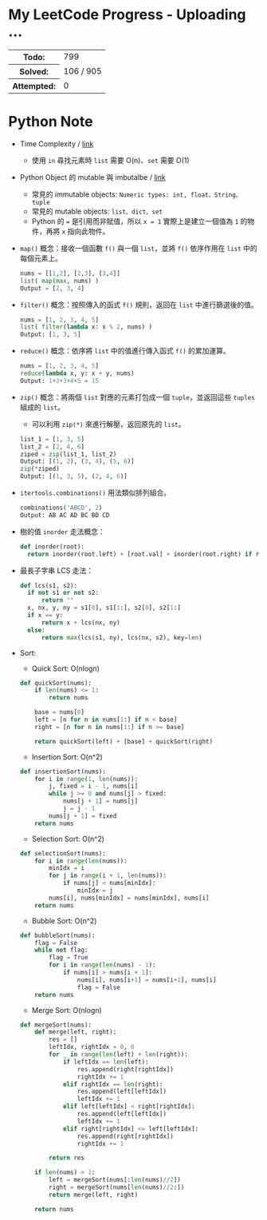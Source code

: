 # My LeetCode Progress - Uploading ... 
<table>
  <tr>
    <th>Todo:</th>
    <td>799</td>
  </tr>
  <tr>
    <th>Solved:</th>
    <td>106 / 905</td>
  </tr>
  <tr>
    <th>Attempted:</th>
    <td>0</td>
  </tr>
</table>

# Python Note

- Time Complexity / [link](https://wiki.python.org/moin/TimeComplexity)
  - 使用 `in` 尋找元素時 `list` 需要 O(n)、`set` 需要 O(1)
  
- Python Object 的 mutable 與 imbutalbe / [link](http://wsfdl.com/python/2013/08/14/%E7%90%86%E8%A7%A3Python%E7%9A%84mutable%E5%92%8Cimmutable.html)
  - 常見的 immutable objects: `Numeric types: int, float、String、tuple`
  - 常見的 mutable objects: `list、dict、set`
  - Python 的 `=` 是引用而非賦值，所以 `x = 1` 實際上是建立一個值為 `1` 的物件，再將 `x` 指向此物件。
  
- `map()` 概念：接收一個函數 `f()` 與一個 `list`，並將 `f()` 依序作用在 `list` 中的每個元素上。
  ```python
  nums = [[1,2], [2,3], [3,4]]
  list( map(max, nums) )
  Output = [2, 3, 4]
  ```
  
- `filter()` 概念：按照傳入的函式 `f()` 規則，返回在 `list` 中進行篩選後的值。
  ```python
  nums = [1, 2, 3, 4, 5]
  list( filter(lambda x: x % 2, nums) )
  Output: [1, 3, 5]
  ```
  
- `reduce()` 概念：依序將 `list` 中的值進行傳入函式 `f()` 的累加運算。
  ```python
  nums = [1, 2, 3, 4, 5]
  reduce(lambda x, y: x + y, nums)
  Output: 1+2+3+4+5 = 15
  ```
  
- `zip()` 概念：將兩個 `list` 對應的元素打包成一個 `tuple`，並返回這些 `tuples` 組成的 `list`。
  - 可以利用 `zip(*)` 來進行解壓，返回原先的 `list`。
  ```python
  list_1 = [1, 3, 5]
  list_2 = [2, 4, 6]
  ziped = zip(list_1, list_2)
  Output: [(1, 2), (3, 4), (5, 6)]
  zip(*ziped)
  Output: [(1, 3, 5), (2, 4, 6)]
  ```
  
- `itertools.combinations()` 用法類似排列組合。
  ```python
  combinations('ABCD', 2)
  Output: AB AC AD BC BD CD
  ```
  
- 樹的值 `inorder` 走法概念：
  ```python
  def inorder(root):
    return inorder(root.left) + [root.val] + inorder(root.right) if root else []
  ```
  
- 最長子字串 LCS 走法：
  ```python
  def lcs(s1, s2):
    if not s1 or not s2:
        return ""
    x, nx, y, ny = s1[0], s1[1:], s2[0], s2[1:]
    if x == y:
        return x + lcs(nx, ny)
    else:
        return max(lcs(s1, ny), lcs(nx, s2), key=len)
  ```
  
- Sort:
    - Quick Sort: O(nlogn)
    ```python
    def quickSort(nums):
        if len(nums) <= 1:
            return nums

        base = nums[0]
        left = [n for n in nums[1:] if n < base]
        right = [n for n in nums[1:] if n >= base]

        return quickSort(left) + [base] + quickSort(right)
    ```
    - Insertion Sort: O(n^2)
    ```python
    def insertionSort(nums):
        for i in range(1, len(nums)):
            j, fixed = i - 1, nums[i]
            while j >= 0 and nums[j] > fixed:
                nums[j + 1] = nums[j]
                j = j - 1
            nums[j + 1] = fixed
        return nums
    ```
    - Selection Sort: O(n^2)
    ```python
    def selectionSort(nums):
        for i in range(len(nums)):
            minIdx = i
            for j in range(i + 1, len(nums)):
                if nums[j] < nums[minIdx]:
                    minIdx = j
            nums[i], nums[minIdx] = nums[minIdx], nums[i]
        return nums
    ```
    - Bubble Sort: O(n^2)
    ```python
    def bubbleSort(nums):
        flag = False
        while not flag:
            flag = True
            for i in range(len(nums) - 1):
                if nums[i] > nums[i + 1]:
                    nums[i], nums[i+1] = nums[i+1], nums[i]
                    flag = False
        return nums
    ```
    - Merge Sort: O(nlogn)
    ```python
    def mergeSort(nums):
        def merge(left, right):
            res = []
            leftIdx, rightIdx = 0, 0
            for _ in range(len(left) + len(right)):
                if leftIdx == len(left):
                    res.append(right[rightIdx])
                    rightIdx += 1
                elif rightIdx == len(right):
                    res.append(left[leftIdx])
                    leftIdx += 1
                elif left[leftIdx] < right[rightIdx]:
                    res.append(left[leftIdx])
                    leftIdx += 1
                elif right[rightIdx] <= left[leftIdx]:
                    res.append(right[rightIdx])
                    rightIdx += 1

            return res

        if len(nums) > 1:
            left = mergeSort(nums[:len(nums)//2])
            right = mergeSort(nums[len(nums)//2:])
            return merge(left, right)

        return nums
    ```
